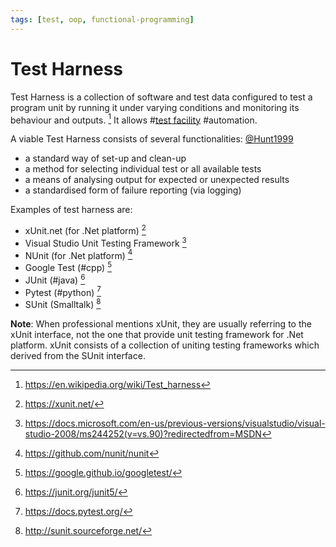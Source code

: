```yaml
---
tags: [test, oop, functional-programming]
---
```


# Test Harness

Test Harness is a collection of software and test data configured to test a
program unit by running it under varying conditions and monitoring its behaviour
and outputs. [^wikipedia2022] It allows #[test facility](202206201159.md)
#automation.

A viable Test Harness consists of several functionalities:
[@Hunt1999](lit/@Hunt1999.md)
- a standard way of set-up and clean-up
- a method for selecting individual test or all available tests
- a means of analysing output for expected or unexpected results
- a standardised form of failure reporting (via logging)

Examples of test harness are:
- xUnit.net (for .Net platform) [^xunit]
- Visual Studio Unit Testing Framework [^mstest]
- NUnit (for .Net platform) [^nunit]
- Google Test (#cpp) [^gtest]
- JUnit (#java) [^junit]
- Pytest (#python) [^pytest]
- SUnit (Smalltalk) [^sunit]

**Note**: When professional mentions xUnit, they are usually referring to the
xUnit interface, not the one that provide unit testing framework for .Net
platform. xUnit consists of a collection of uniting testing frameworks which
derived from the SUnit interface.

[^wikipedia2022]: https://en.wikipedia.org/wiki/Test_harness
[^xunit]: https://xunit.net/
[^mstest]: https://docs.microsoft.com/en-us/previous-versions/visualstudio/visual-studio-2008/ms244252(v=vs.90)?redirectedfrom=MSDN
[^nunit]: https://github.com/nunit/nunit
[^gtest]: https://google.github.io/googletest/
[^junit]: https://junit.org/junit5/
[^pytest]: https://docs.pytest.org/
[^sunit]: http://sunit.sourceforge.net/
